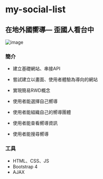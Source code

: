 # my-social-list

## 在地外國嚮導— 歪國人看台中

![image](https://i.imgur.com/y1FatK9.png)

### 簡介

* 建立基礎網站、串接API
* 嘗試建立以畫面、使用者體驗為導向的網站
* 實現簡易RWD概念
 

* 使用者能選擇自己嚮導
* 使用者能組織自己的嚮導團體
* 使用者能查看嚮導資訊
* 使用者能搜尋嚮導

### 工具

* HTML、CSS、JS
* Bootstrap 4
* AJAX
